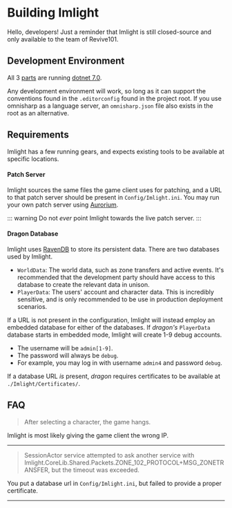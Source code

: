 # Building Imlight
Hello, developers! Just a reminder that Imlight is still closed-source and only available to the team of Revive101.

## Development Environment
All 3 [parts](../index.md#imlight-parts) are running [dotnet 7.0](https://dotnet.microsoft.com/en-us/download/dotnet/7.0). 

Any development environment will work, so long as it can support the conventions found in the `.editorconfig` found in the project root. If you use omnisharp as a language server, an `omnisharp.json` file also exists in the root as an alternative.

## Requirements
Imlight has a few running gears, and expects existing tools to be available at specific locations.

#### Patch Server
Imlight sources the same files the game client uses for patching, and a URL to that patch server should be present in `Config/Imlight.ini`. You may run your own patch server using [Aurorium](https://github.com/Revive101/Aurorium).

::: warning
Do not _ever_ point Imlight towards the live patch server. 
:::

#### Dragon Database
Imlight uses [RavenDB](https://ravendb.net/) to store its persistent data. There are two databases used by Imlight.
* `WorldData`: The world data, such as zone transfers and active events. It's recommended that the development party should have access to this database to create the relevant data in unison.
* `PlayerData`: The users' account and character data. This is incredibly sensitive, and is only recommended to be use in production deployment scenarios.

If a URL is not present in the configuration, Imlight will instead employ an embedded database for either of the databases.
If _dragon's_ `PlayerData` database starts in embedded mode, Imlight will create 1-9 debug accounts.
* The username will be `admin[1-9]`.
* The password will always be `debug`.
* For example, you may log in with username `admin4` and password `debug`.

If a database URL *is* present, _dragon_ requires certificates to be available at `./Imlight/Certificates/`.

## FAQ
> After selecting a character, the game hangs.

Imlight is most likely giving the game client the wrong IP. 

---

> SessionActor service attempted to ask another service with Imlight.CoreLib.Shared.Packets.ZONE_102_PROTOCOL+MSG_ZONETRANSFER, but the timeout was exceeded.

You put a database url in `Config/Imlight.ini`, but failed to provide a proper certificate.

---